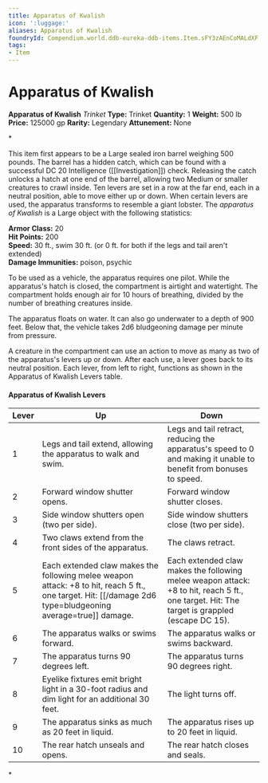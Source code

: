 ```yaml
---
title: Apparatus of Kwalish
icon: ':luggage:'
aliases: Apparatus of Kwalish
foundryId: Compendium.world.ddb-eureka-ddb-items.Item.sFY3zAEnCoMALdXF
tags:
- Item
---
```


# Apparatus of Kwalish

**Apparatus of Kwalish**
_Trinket_
**Type:** Trinket
**Quantity:** 1
**Weight:** 500 lb
**Price:** 125000 gp
**Rarity:** Legendary
**Attunement:** None

*<p>This item first appears to be a Large sealed iron barrel weighing 500 pounds. The barrel has a hidden catch, which can be found with a successful DC 20 Intelligence ([[Investigation]]) check. Releasing the catch unlocks a hatch at one end of the barrel, allowing two Medium or smaller creatures to crawl inside. Ten levers are set in a row at the far end, each in a neutral position, able to move either up or down. When certain levers are used, the apparatus transforms to resemble a giant lobster. The *apparatus of Kwalish* is a Large object with the following statistics:

**Armor Class:** 20 <br />**Hit Points:** 200 <br />**Speed:** 30 ft., swim 30 ft. (or 0 ft. for both if the legs and tail aren't extended) <br /> **Damage Immunities:** poison, psychic

To be used as a vehicle, the apparatus requires one pilot. While the apparatus's hatch is closed, the compartment is airtight and watertight. The compartment holds enough air for 10 hours of breathing, divided by the number of breathing creatures inside.

The apparatus floats on water. It can also go underwater to a depth of 900 feet. Below that, the vehicle takes 2d6 bludgeoning damage per minute from pressure.

A creature in the compartment can use an action to move as many as two of the apparatus's levers up or down. After each use, a lever goes back to its neutral position. Each lever, from left to right, functions as shown in the Apparatus of Kwalish Levers table.</p>
<h4>Apparatus of Kwalish Levers</h4>
<table>
<thead>
<tr>
<th>Lever</th>
<th>Up</th>
<th>Down</th>
</tr>
</thead>
<tbody>
<tr>
<td>1</td>
<td>Legs and tail extend, allowing the apparatus to walk and swim.</td>
<td>Legs and tail retract, reducing the apparatus's speed to 0 and making it unable to benefit from bonuses to speed.</td>
</tr>
<tr>
<td>2</td>
<td>Forward window shutter opens.</td>
<td>Forward window shutter closes.</td>
</tr>
<tr>
<td>3</td>
<td>Side window shutters open (two per side).</td>
<td>Side window shutters close (two per side).</td>
</tr>
<tr>
<td>4</td>
<td>Two claws extend from the front sides of the apparatus.</td>
<td>The claws retract.</td>
</tr>
<tr>
<td>5</td>
<td>Each extended claw makes the following melee weapon attack: +8 to hit, reach 5 ft., one target. Hit:  [[/damage 2d6 type=bludgeoning average=true]] damage.</td>
<td>Each extended claw makes the following melee weapon attack: +8 to hit, reach 5 ft., one target. Hit: The target is grappled (escape DC 15).</td>
</tr>
<tr>
<td>6</td>
<td>The apparatus walks or swims forward.</td>
<td>The apparatus walks or swims backward.</td>
</tr>
<tr>
<td>7</td>
<td>The apparatus turns 90 degrees left.</td>
<td>The apparatus turns 90 degrees right.</td>
</tr>
<tr>
<td>8</td>
<td>Eyelike fixtures emit bright light in a 30-foot radius and dim light for an additional 30 feet.</td>
<td>The light turns off.</td>
</tr>
<tr>
<td>9</td>
<td>The apparatus sinks as much as 20 feet in liquid.</td>
<td>The apparatus rises up to 20 feet in liquid.</td>
</tr>
<tr>
<td>10</td>
<td>The rear hatch unseals and opens.</td>
<td>The rear hatch closes and seals.</td>
</tr>
</tbody>
</table>*